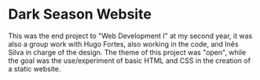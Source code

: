 # Dark Season Website

This was the end project to "Web Development I" at my second year, it was also a group work with Hugo Fortes, also working in the code, and Inês Silva in charge of the design. The theme of this project was "open", while the goal was the use/experiment of basic HTML and CSS in the creation of a static website.
